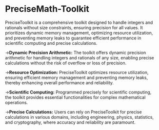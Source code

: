 # PreciseMath-Toolkit
PreciseToolkit is a comprehensive toolkit designed to handle integers and rationals without size constraints, ensuring precision for all values. It prioritizes dynamic memory management, optimizing resource utilization, and preventing memory leaks to guarantee efficient performance in scientific computing and precise calculations.


->**Dynamic Precision Arithmetic:** The toolkit offers dynamic precision arithmetic for handling integers and rationals of any size, enabling precise calculations without the risk of overflow or loss of precision.

->**Resource Optimization:** PreciseToolkit optimizes resource utilization, ensuring efficient memory management and preventing memory leaks, thereby enhancing overall performance and reliability.

->**Scientific Computing:** Programmed precisely for scientific computing, the toolkit provides essential functionalities for complex mathematical operations.

->**Precise Calculations:** Users can rely on PreciseToolkit for precise calculations in various domains, including engineering, physics, statistics, and cryptography, where accuracy and reliability are paramount.
